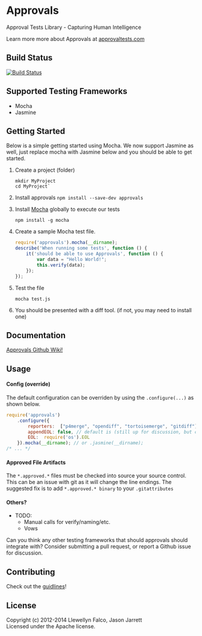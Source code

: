 # Approvals

Approval Tests Library - Capturing Human Intelligence

Learn more more about Approvals at [approvaltests.com](http://approvaltests.com)

## Build Status
[![Build Status](https://travis-ci.org/approvals/Approvals.NodeJS.png?branch=master)](https://travis-ci.org/approvals/Approvals.NodeJS)

## Supported Testing Frameworks
- Mocha
- Jasmine

## Getting Started

Below is a simple getting started using Mocha. We now support Jasmine as well, just replace mocha with Jasmine below and you should be able to get started.

1. Create a project (folder)

    ```
    mkdir MyProject
    cd MyProject`
    ```

2. Install approvals
    `npm install --save-dev approvals`

3. Install [Mocha](http://visionmedia.github.io/mocha/) globally to execute our tests

    ```
    npm install -g mocha    
    ```

4. Create a sample Mocha test file.

    ```javascript
    require('approvals').mocha(__dirname);
    describe('When running some tests', function () {
        it('should be able to use Approvals', function () {
            var data = "Hello World!";
            this.verify(data);
        });
    });
    ```

5. Test the file

    ```
    mocha test.js
    ```

6. You should be presented with a diff tool. (if not, you may need to install one)

## Documentation

[Approvals Github Wiki!](https://github.com/approvals/Approvals.NodeJS/wiki)

## Usage

#### Config (override)

The default configuration can be overriden by using the `.configure(...)` as shown below.

```javascript
require('approvals')
    .configure({
        reporters:  ["p4merge", "opendiff", "tortoisemerge", "gitdiff"],
        appendEOL: false, // default is (still up for discussion, but currently true on windows false everywhere else
        EOL:  require('os').EOL
    }).mocha(__dirname); // or .jasmine(__dirname);
/* ... */
```

#### Approved File Artifacts
The `*.approved.*` files must be checked into source your source control. This can be an issue with git as it will change the line endings. 
The suggested fix is to add
`*.approved.* binary` to your `.gitattributes`

#### Others?

- TODO:
    - Manual calls for verify/naming/etc.
    - Vows

Can you think any other testing frameworks that should approvals should integrate with? Consider submitting a pull request, or report a Github issue for discussion.

## Contributing

Check out the [guidlines](CONTRIBUTING.md)!

## License
Copyright (c) 2012-2014 Llewellyn Falco, Jason Jarrett  
Licensed under the Apache license.
